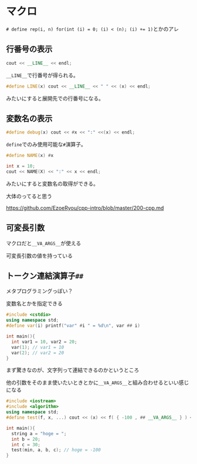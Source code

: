 # マクロ

`# define rep(i, n) for(int (i) = 0; (i) < (n); (i) += 1)`とかのアレ



## 行番号の表示

```cpp
cout << __LINE__ << endl;
```

`__LINE__`で行番号が得られる。

```cpp
#define LINE(x) cout << __LINE__ << " " << (x) << endl;
```

みたいにすると展開先での行番号になる。



## 変数名の表示

```cpp
#define debug(x) cout << #x << ":" <<(x) << endl;
```

`define`でのみ使用可能な`#`演算子。

```cpp
#define NAME(x) #x

int x = 10;
cout << NAME(X) << ":" << x << endl;
```

みたいにすると変数名の取得ができる。



大体のってると思う

https://github.com/EzoeRyou/cpp-intro/blob/master/200-cpp.md





## 可変長引数

マクロだと`__VA_ARGS__`が使える

可変長引数の値を持っている





## トークン連結演算子`##`



メタプログラミングっぽい？

変数名とかを指定できる

```cpp
#include <cstdio>
using namespace std;
#define var(i) printf("var" #i " = %d\n", var ## i)

int main(){
  int var1 = 10, var2 = 20;
  var(1); // var1 = 10
  var(2); // var2 = 20
}
```

まず驚きなのが、文字列って連結できるのかというところ



他の引数をそのまま使いたいときとかに`__VA_ARGS__`と組み合わせるといい感じになる

```cpp
#include <iostream>
#include <algorithm>
using namespace std;
#define test(f, x, ...) cout << (x) << f( { -100 , ## __VA_ARGS__ } ) << endl;

int main(){
  string a = "hoge = ";
  int b = 20;
  int c = 30;
  test(min, a, b, c); // hoge = -100
}
```

